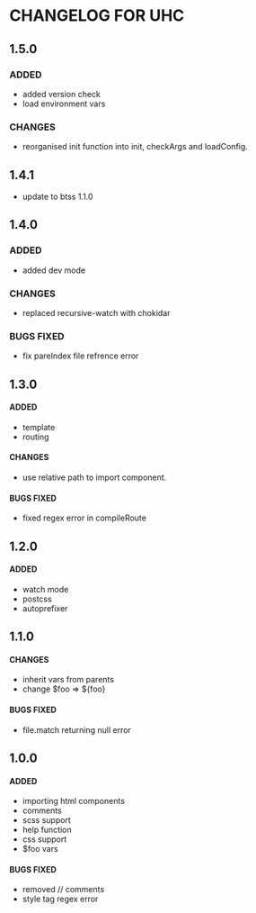# CHANGELOG FOR UHC

## 1.5.0

### ADDED

- added version check
- load environment vars

### CHANGES

- reorganised init function into init, checkArgs and loadConfig.

## 1.4.1

- update to btss 1.1.0

## 1.4.0

### ADDED

- added dev mode

### CHANGES

- replaced recursive-watch with chokidar

### BUGS FIXED

- fix pareIndex file refrence error

## 1.3.0

#### ADDED

- template
- routing

#### CHANGES

- use relative path to import component.

#### BUGS FIXED

- fixed regex error in compileRoute

## 1.2.0

#### ADDED

- watch mode
- postcss
- autoprefixer

## 1.1.0

#### CHANGES

- inherit vars from parents
- change $foo => ${foo}

#### BUGS FIXED

- file.match returning null error

## 1.0.0

#### ADDED

- importing html components
- comments
- scss support
- help function
- css support
- $foo vars

#### BUGS FIXED

- removed // comments
- style tag regex error
